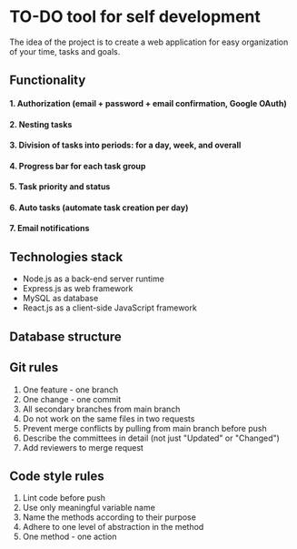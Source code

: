 # TO-DO tool for self development
The idea of the project is to create a web application for easy organization of your time, tasks and goals.

## Functionality
#### 1. Authorization (email + password + email confirmation, Google OAuth) 
#### 2. Nesting tasks
#### 3. Division of tasks into periods: for a day, week, and overall
#### 4. Progress bar for each task group
#### 5. Task priority and status
#### 6. Auto tasks (automate task creation per day)
#### 7. Email notifications


## Technologies stack
- Node.js as a back-end server runtime
- Express.js as web framework
- MySQL as database
- React.js as a client-side JavaScript framework

## Database structure


## Git rules
1. One feature - one branch 
2. One change - one commit
3. All secondary branches from main branch
4. Do not work on the same files in two requests
5. Prevent merge conflicts by pulling from main branch before push 
6. Describe the committees in detail (not just "Updated" or "Changed")
7. Add reviewers to merge request

## Code style rules
1. Lint code before push
2. Use only meaningful variable name
3. Name the methods according to their purpose
4. Adhere to one level of abstraction in the method
5. One method - one action
